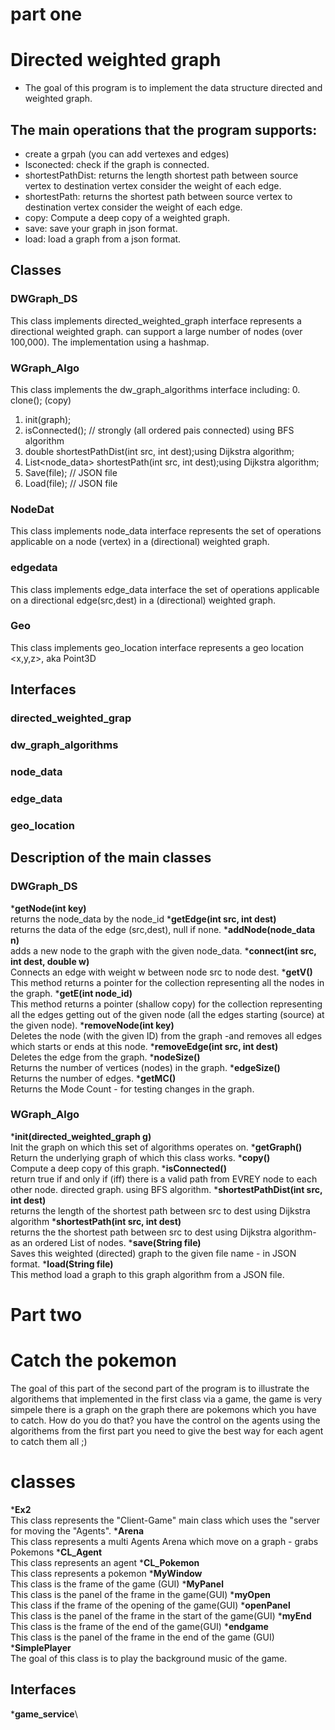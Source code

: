 
# part one
# Directed weighted graph
* The goal of this program is to implement the data structure directed and weighted graph.
## The main operations that the program supports:
* create a grpah (you can add vertexes and edges)
* Isconected: check if the graph is connected.
* shortestPathDist: returns the length shortest path between source vertex to destination vertex consider the weight of each edge.
* shortestPath: returns the shortest path between source vertex to destination vertex consider the weight of each edge.
* copy: Compute a deep copy of a weighted graph.
* save: save your graph in json format.
* load: load a graph from a json format. 
## Classes 
### DWGraph_DS
This class implements directed_weighted_graph interface represents a directional weighted graph.
can support a large number of nodes (over 100,000).
The implementation using a hashmap.
### WGraph_Algo
 This class implements the dw_graph_algorithms interface including:
 0. clone(); (copy)
 1. init(graph);
 2. isConnected(); // strongly (all ordered pais connected) using BFS algorithm
 3. double shortestPathDist(int src, int dest);using Dijkstra algorithm;
 4. List<node_data> shortestPath(int src, int dest);using Dijkstra algorithm;
 5. Save(file); // JSON file
 6. Load(file); // JSON file
### NodeDat
This class implements node_data interface represents the set of operations applicable on a
node (vertex) in a (directional) weighted graph.
### edgedata
 This class implements edge_data interface the set of operations applicable on a
 directional edge(src,dest) in a (directional) weighted graph.
### Geo
This class implements geo_location interface represents a geo location <x,y,z>, aka Point3D

## Interfaces
### directed_weighted_grap
### dw_graph_algorithms
### node_data
### edge_data
### geo_location
  
 ## Description of the main classes 
 ### DWGraph_DS
 *__getNode(int key)__\
 returns the node_data by the node_id
 *__getEdge(int src, int dest)__\
 returns the data of the edge (src,dest), null if none.
 *__addNode(node_data n)__\
 adds a new node to the graph with the given node_data.
 *__connect(int src, int dest, double w)__\
 Connects an edge with weight w between node src to node dest.
 *__getV()__\
 This method returns a pointer  for the collection representing all the nodes in the graph.
 *__getE(int node_id)__\
 This method returns a pointer (shallow copy) for the collection representing all the edges getting out of
 the given node (all the edges starting (source) at the given node).
 *__removeNode(int key)__\
 Deletes the node (with the given ID) from the graph -and removes all edges which starts or ends at this node.
 *__removeEdge(int src, int dest)__\
 Deletes the edge from the graph.
 *__nodeSize()__\
 Returns the number of vertices (nodes) in the graph.
 *__edgeSize()__\
 Returns the number of edges.
 *__getMC()__\
 Returns the Mode Count - for testing changes in the graph.
 
 ### WGraph_Algo
 *__init(directed_weighted_graph g)__\
 Init the graph on which this set of algorithms operates on.
 *__getGraph()__\
 Return the underlying graph of which this class works.
 *__copy()__\
 Compute a deep copy of this graph.
 *__isConnected()__\
 return true if and only if (iff) there is a valid path from EVREY node to each
 other node.  directed graph. using BFS algorithm.
 *__shortestPathDist(int src, int dest)__\
 returns the length of the shortest path between src to dest using Dijkstra algorithm
 *__shortestPath(int src, int dest)__\
 returns the the shortest path between src to dest using Dijkstra algorithm- as an ordered List of nodes.
 *__save(String file)__\
 Saves this weighted (directed) graph to the given file name - in JSON format.
 *__load(String file)__\
 This method load a graph to this graph algorithm from a JSON file.


# Part two
# Catch the pokemon
The goal of this part of the second part of the program is to illustrate the algorithems that implemented in the first class via a game, the game is very simpele 
there is a graph on the graph there are pokemons which you have  to catch. How do you do that? you have the control on the agents using the algorithems from the first part you need to give the best way for each agent to catch them all ;)
# classes
*__Ex2__\
This class represents the  "Client-Game" main class
which uses the "server for moving the "Agents".
*__Arena__\
This class represents a multi Agents Arena which move on a graph - grabs Pokemons 
*__CL_Agent__\
This class represents an agent
*__CL_Pokemon__\
This class represents a pokemon
*__MyWindow__\
This class is the frame of the  game (GUI)
*__MyPanel__\
This class is the panel of the frame in the game(GUI)
*__myOpen__\
This class if the frame of the opening of the game(GUI)
*__openPanel__\
This class is the panel of the frame in the start of the game(GUI)
*__myEnd__\
This class is the frame of the end of the game(GUI)
*__endgame__\
This class is the panel of the frame in the end of the game (GUI)
*__SimplePlayer__\
The goal of this class is to play the background music of the game.

## Interfaces
*__game_service__\




